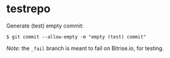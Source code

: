 testrepo
========

Generate (test) empty commit:

    $ git commit --allow-empty -m "empty (test) commit"

*Note:* the `_fail` branch is meant to fail on Bitrise.io, for testing.
